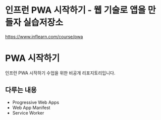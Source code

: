 # 인프런 PWA 시작하기 - 웹 기술로 앱을 만들자 실습저장소
https://www.inflearn.com/course/pwa

# PWA 시작하기

인프런 PWA 시작하기 수업을 위한 비공개 리포지토리입니다.

## 다루는 내용

- Progressive Web Apps
- Web App Manifest
- Service Worker